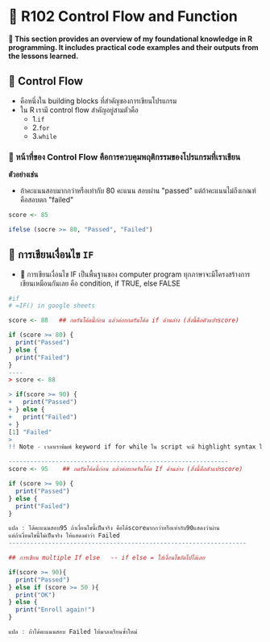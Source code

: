 # 🌻 R102 Control Flow and Function
**📝 This section provides an overview of my foundational knowledge in R programming. It includes practical code examples and their outputs from the lessons learned.**
## 🍁 Control Flow 
- คือหนึ่งใน building blocks ที่สำคัญของการเขียนโปรแกรม
- ใน R เรามี control flow สำคัญอยู่สามตัวคือ
  - 1.`if`
  - 2.`for`
  - 3.`while`
### 🌵 หน้าที่ของ Control Flow คือการควบคุมพฤติกรรมของโปรแกรมที่เราเขียน 
**ตัวอย่างเช่น**
- ถ้าคะแนนสอบมากกว่าหรือเท่ากับ 80 คะแนน สอบผ่าน "passed" แต่ถ้าคะแนนไม่ถึงเกณฑ์คือสอบตก "failed"
```r
score <- 85

ifelse (socre >= 80, "Passed", "Failed")
```
## 🍁 การเขียนเงื่อนไข `IF`
- 🌵 การเขียนเงื่อนไข IF เป็นพื้นฐานของ computer program ทุกภาษาจะมีโครงสร้างการเขียนเหมือนกันเลย คือ condition, if TRUE, else FALSE
```r
#if 
# =IF() in google sheets

score <- 88   ## กดรันโค้ดนี้ก่อน แล้วค่อยกดรันโค้ด if ด้านล่าง (สิ่งนี้คือตัวแปรscore)

if (score >= 80) {
  print("Passed")
} else {
  print("Failed")
}
----
> score <- 88 

> if(score >= 90) {
+   print("Passed")
+ } else {
+   print("Failed")
+ }
[1] "Failed"
> 
!! Note - เวลาเราพิมพ์ keyword if for while ใน script จะมี highlight syntax ให้เราด้วย

-------------------------------------------------------------
score <- 95    ## กดรันโค้ดนี้ก่อน แล้วค่อยกดรันโค้ด If ด้านล่าง (สิ่งนี้คือตัวแปรscore)

if (score >= 90) {
  print("Passed")
} else {
  print("Failed")
}

แปล : ได้คะแนนสอบ95 ถ้าเงื่อนไขนี้เป็นจริง คือได้scoreมากกว่าหรือเท่ากับ90แสดงว่าผ่าน
แต่ถ้าเงื่อนไขนี้ไม่เป็นจริง ให้แสดงคำว่า Failed 
------------------------------------------------------------------

## การเขียน multiple If else   -- if else = ใส่เงื่อนไขถัดไปได้เลย

if(score >= 90){
  print("Passed")
} else if (score >= 50 ){
  print("OK")
} else {
  print("Enroll again!")
}

แปล : ถ้าได้คะแนนสอบ Failed ให้มาลงเรียนซ้ำใหม่  

```
